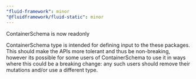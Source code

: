 ```yaml
---
"fluid-framework": minor
"@fluidframework/fluid-static": minor
---
```


ContainerSchema is now readonly

ContainerSchema type is intended for defining input to the these packages. This should make the APIs more tolerant and thus be non-breaking, however its possible for some users of ContainerSchema to use it in ways where this could be a breaking change: any such users should remove their mutations and/or use a different type.
